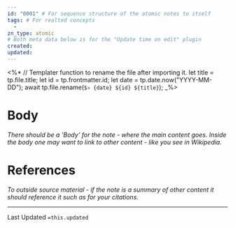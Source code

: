 ```yaml
---
id: "0001" # For sequence structure of the atomic notes to itself
tags: # For realted concepts 
  -
zn_type: atomic
# Both meta data below is for the "Update time on edit" plugin
created: 
updated: 
---
```


<%*
	// Templater function to rename the file after importing it.
	let title = tp.file.title;
	let id = tp.frontmatter.id;
	let date = tp.date.now("YYYY-MM-DD");
	await tp.file.rename(`$⚛ {date} ${id} ${title}`);
_%>

# Body
_There should be a 'Body' for the note - where the main content goes. Inside the body one may want to link to other content - like you see in Wikipedia._

# References
_To outside source material - if the note is a summary of other content it should reference it such as for your citations._

___
Last Updated `=this.updated`